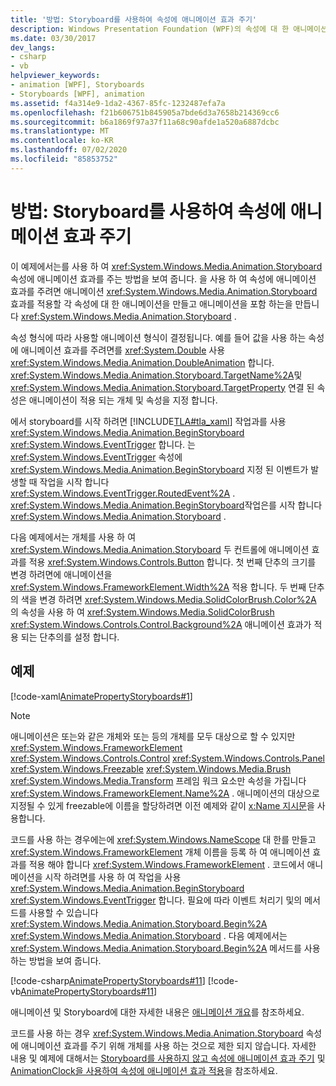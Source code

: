 ```yaml
---
title: '방법: Storyboard를 사용하여 속성에 애니메이션 효과 주기'
description: Windows Presentation Foundation (WPF)의 속성에 대 한 애니메이션 및 스토리 보드를 사용 하 여 사용자 인터페이스를 Enliven 합니다.
ms.date: 03/30/2017
dev_langs:
- csharp
- vb
helpviewer_keywords:
- animation [WPF], Storyboards
- Storyboards [WPF], animation
ms.assetid: f4a314e9-1da2-4367-85fc-1232487efa7a
ms.openlocfilehash: f21b606751b845905a7bde6d3a7658b214369cc6
ms.sourcegitcommit: b6a1869f97a37f11a68c90afde1a520a6887dcbc
ms.translationtype: MT
ms.contentlocale: ko-KR
ms.lasthandoff: 07/02/2020
ms.locfileid: "85853752"
---
```

# <a name="how-to-animate-a-property-by-using-a-storyboard"></a>방법: Storyboard를 사용하여 속성에 애니메이션 효과 주기
이 예제에서는를 사용 하 여 <xref:System.Windows.Media.Animation.Storyboard> 속성에 애니메이션 효과를 주는 방법을 보여 줍니다. 을 사용 하 여 속성에 애니메이션 효과를 주려면 애니메이션 <xref:System.Windows.Media.Animation.Storyboard> 효과를 적용할 각 속성에 대 한 애니메이션을 만들고 애니메이션을 포함 하는을 만듭니다 <xref:System.Windows.Media.Animation.Storyboard> .  
  
 속성 형식에 따라 사용할 애니메이션 형식이 결정됩니다. 예를 들어 값을 사용 하는 속성에 애니메이션 효과를 주려면를 <xref:System.Double> 사용 <xref:System.Windows.Media.Animation.DoubleAnimation> 합니다. <xref:System.Windows.Media.Animation.Storyboard.TargetName%2A>및 <xref:System.Windows.Media.Animation.Storyboard.TargetProperty> 연결 된 속성은 애니메이션이 적용 되는 개체 및 속성을 지정 합니다.  
  
 에서 storyboard를 시작 하려면 [!INCLUDE[TLA#tla_xaml](../../../../includes/tlasharptla-xaml-md.md)] 작업과를 사용 <xref:System.Windows.Media.Animation.BeginStoryboard> <xref:System.Windows.EventTrigger> 합니다. 는 <xref:System.Windows.EventTrigger> 속성에 <xref:System.Windows.Media.Animation.BeginStoryboard> 지정 된 이벤트가 발생할 때 작업을 시작 합니다 <xref:System.Windows.EventTrigger.RoutedEvent%2A> . <xref:System.Windows.Media.Animation.BeginStoryboard>작업은를 시작 합니다 <xref:System.Windows.Media.Animation.Storyboard> .  
  
 다음 예제에서는 개체를 사용 하 여 <xref:System.Windows.Media.Animation.Storyboard> 두 컨트롤에 애니메이션 효과를 적용 <xref:System.Windows.Controls.Button> 합니다. 첫 번째 단추의 크기를 변경 하려면에 애니메이션을 <xref:System.Windows.FrameworkElement.Width%2A> 적용 합니다. 두 번째 단추의 색을 변경 하려면 <xref:System.Windows.Media.SolidColorBrush.Color%2A> 의 속성을 사용 하 여 <xref:System.Windows.Media.SolidColorBrush> <xref:System.Windows.Controls.Control.Background%2A> 애니메이션 효과가 적용 되는 단추의를 설정 합니다.  
  
## <a name="example"></a>예제  
 [!code-xaml[AnimatePropertyStoryboards#1](~/samples/snippets/xaml/VS_Snippets_Wpf/AnimatePropertyStoryboards/XAML/StoryboardExample.xaml#1)]  
  
> [!NOTE]
> 애니메이션은 또는와 같은 개체와 또는 등의 개체를 모두 대상으로 할 수 있지만 <xref:System.Windows.FrameworkElement> <xref:System.Windows.Controls.Control> <xref:System.Windows.Controls.Panel> <xref:System.Windows.Freezable> <xref:System.Windows.Media.Brush> <xref:System.Windows.Media.Transform> 프레임 워크 요소만 속성을 가집니다 <xref:System.Windows.FrameworkElement.Name%2A> . 애니메이션의 대상으로 지정될 수 있게 freezable에 이름을 할당하려면 이전 예제와 같이 [x:Name 지시문](../../../desktop-wpf/xaml-services/xname-directive.md)을 사용합니다.  
  
 코드를 사용 하는 경우에는에 <xref:System.Windows.NameScope> 대 한를 만들고 <xref:System.Windows.FrameworkElement> 개체 이름을 등록 하 여 애니메이션 효과를 적용 해야 합니다 <xref:System.Windows.FrameworkElement> . 코드에서 애니메이션을 시작 하려면를 사용 하 여 작업을 사용 <xref:System.Windows.Media.Animation.BeginStoryboard> <xref:System.Windows.EventTrigger> 합니다. 필요에 따라 이벤트 처리기 및의 메서드를 사용할 수 있습니다 <xref:System.Windows.Media.Animation.Storyboard.Begin%2A> <xref:System.Windows.Media.Animation.Storyboard> . 다음 예제에서는 <xref:System.Windows.Media.Animation.Storyboard.Begin%2A> 메서드를 사용하는 방법을 보여 줍니다.  
  
 [!code-csharp[AnimatePropertyStoryboards#11](~/samples/snippets/csharp/VS_Snippets_Wpf/AnimatePropertyStoryboards/CSharp/StoryboardExample.cs#11)]
 [!code-vb[AnimatePropertyStoryboards#11](~/samples/snippets/visualbasic/VS_Snippets_Wpf/AnimatePropertyStoryboards/VisualBasic/StoryboardExample.vb#11)]  
  
 애니메이션 및 Storyboard에 대한 자세한 내용은 [애니메이션 개요](animation-overview.md)를 참조하세요.  
  
 코드를 사용 하는 경우 <xref:System.Windows.Media.Animation.Storyboard> 속성에 애니메이션 효과를 주기 위해 개체를 사용 하는 것으로 제한 되지 않습니다. 자세한 내용 및 예제에 대해서는 [Storyboard를 사용하지 않고 속성에 애니메이션 효과 주기](how-to-animate-a-property-without-using-a-storyboard.md) 및 [AnimationClock을 사용하여 속성에 애니메이션 효과 적용](how-to-animate-a-property-by-using-an-animationclock.md)을 참조하세요.
